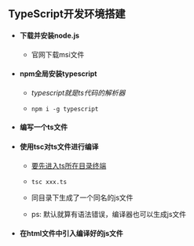 ## TypeScript开发环境搭建

- #### 下载并安装node.js

  - 官网下载msi文件

- #### npm全局安装typescript

  - *typescript就是ts代码的解析器*

  - ```shell
    npm i -g typescript
    ```

- #### 编写一个ts文件

- #### 使用tsc对ts文件进行编译

  - <u>要先进入ts所在目录终端</u>

  - ```shell
    tsc xxx.ts
    ```

  - 同目录下生成了一个同名的js文件
  - ps: 默认就算有语法错误，编译器也可以生成js文件

- #### 在html文件中引入编译好的js文件

